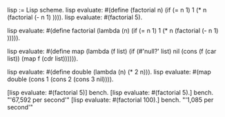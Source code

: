 lisp := Lisp scheme.
lisp evaluate: #(define (factorial n)
	(if (= n 1)
		 1
		 (* n (factorial (- n 1) )))).
lisp evaluate: #(factorial 5).

lisp evaluate: #(define factorial (lambda (n)
	(if (= n 1)
		 1
		 (* n (factorial (- n 1) ))))).
		
lisp evaluate: #(define map (lambda (f list)
	(if (#'null?' list)
		 nil
		 (cons (f (car list)) (map f (cdr list)))))).

lisp evaluate: #(define double (lambda (n) (* 2 n))).
lisp evaluate: #(map double (cons 1 (cons 2 (cons 3 nil)))).

[lisp evaluate: #(factorial 5)] bench.
[lisp evaluate: #(factorial 5).] bench. "'67,592 per second'"
[lisp evaluate: #(factorial 100).] bench. "'1,085 per second'"